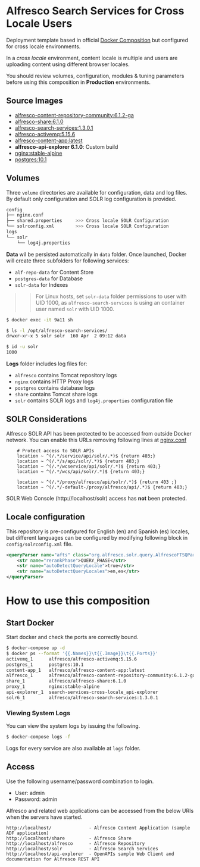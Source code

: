 # Alfresco Search Services for Cross Locale Users

Deployment template based in official [Docker Composition](https://github.com/Alfresco/acs-community-deployment/tree/master/docker-compose) but configured for cross locale environments.

In a *cross locale* environment, content locale is multiple and users are uploading content using different browser locales.

You should review volumes, configuration, modules & tuning parameters before using this composition in **Production** environments.

## Source Images

* [alfresco-content-repository-community:6.1.2-ga](https://hub.docker.com/r/alfresco/alfresco-content-repository-community)
* [alfresco-share:6.1.0](https://hub.docker.com/r/alfresco/alfresco-share)
* [alfresco-search-services:1.3.0.1](https://hub.docker.com/r/alfresco/alfresco-search-services)
* [alfresco-activemq:5.15.6](https://hub.docker.com/r/alfresco/alfresco-activemq)
* [alfresco-content-app:latest](https://hub.docker.com/r/alfresco/alfresco-content-app/)
* **alfresco-api-explorer 6.1.0**: Custom build
* [nginx:stable-alpine](https://hub.docker.com/_/nginx)
* [postgres:10.1](https://hub.docker.com/_/postgres)

## Volumes

Three `volume` directories are available for configuration, data and log files.
By default only configuration and SOLR log configuration is provided.

```bash
config
├── nginx.conf
├── shared.properties     >>> Cross locale SOLR Configuration
└── solrconfig.xml        >>> Cross locale SOLR Configuration
logs
└── solr
    └── log4j.properties
```

**Data** wil be persisted automatically in `data` folder. Once launched, Docker will create three subfolders for following services:

* `alf-repo-data` for Content Store
* `postgres-data` for Database
* `solr-data` for Indexes

>> For Linux hosts, set `solr-data` folder permissions to user with UID 1000, as `alfresco-search-services` is using an container user named `solr` with UID 1000.

```bash
$ docker exec -it 9a11 sh

$ ls -l /opt/alfresco-search-services/
drwxr-xr-x 5 solr solr  160 Apr  2 09:12 data

$ id -u solr
1000
```

**Logs** folder includes log files for:

* `alfresco` contains Tomcat repository logs
* `nginx` contains HTTP Proxy logs
* `postgres` contains database logs
* `share` contains Tomcat share logs
* `solr` contains SOLR logs and `log4j.properties` configuration file

## SOLR Considerations

Alfresco SOLR API has been protected to be accessed from outside Docker network. You can enable this URLs removing following lines at [nginx.conf](https://github.com/keensoft/docker-alfresco/blob/master/volumes/config/nginx.conf)

```
    # Protect access to SOLR APIs
    location ~ ^(/.*/service/api/solr/.*)$ {return 403;}
    location ~ ^(/.*/s/api/solr/.*)$ {return 403;}
    location ~ ^(/.*/wcservice/api/solr/.*)$ {return 403;}
    location ~ ^(/.*/wcs/api/solr/.*)$ {return 403;}

    location ~ ^(/.*/proxy/alfresco/api/solr/.*)$ {return 403 ;}
    location ~ ^(/.*/-default-/proxy/alfresco/api/.*)$ {return 403;}  
```

SOLR Web Console (http://localhost/solr) access has **not** been protected.

## Locale configuration

This repository is pre-configured for English (en) and Spanish (es) locales, but different languages can be configured by modifying following block in `config/solrconfig.xml` file.

```xml
<queryParser name="afts" class="org.alfresco.solr.query.AlfrescoFTSQParserPlugin">
    <str name="rerankPhase">QUERY_PHASE</str>
    <str name="autoDetectQueryLocale">true</str>
    <str name="autoDetectQueryLocales">en,es</str>
</queryParser>
```

# How to use this composition

## Start Docker

Start docker and check the ports are correctly bound.

```bash
$ docker-compose up -d
$ docker ps --format '{{.Names}}\t{{.Image}}\t{{.Ports}}'
activemq_1      alfresco/alfresco-activemq:5.15.6                       0.0.0.0:5672->5672/tcp, 0.0.0.0:8161->8161/tcp, 0.0.0.0:61613->61613/tcp, 0.0.0.0:61616->61616/tcp
postgres_1      postgres:10.1                                           0.0.0.0:5432->5432/tcp
content-app_1   alfresco/alfresco-content-app:latest                    0.0.0.0:8084->80/tcp
alfresco_1      alfresco/alfresco-content-repository-community:6.1.2-ga 0.0.0.0:8082->8080/tcp
share_1         alfresco/alfresco-share:6.1.0                           8000/tcp, 0.0.0.0:8080->8080/tcp
proxy_1         nginx:stable-alpine                                     0.0.0.0:80->80/tcp
api-explorer_1  search-services-cross-locale_api-explorer               0.0.0.0:8085->8080/tcp
solr6_1         alfresco/alfresco-search-services:1.3.0.1               0.0.0.0:8083->8983/tcp
```

### Viewing System Logs

You can view the system logs by issuing the following.

```bash
$ docker-compose logs -f
```

Logs for every service are also available at `logs` folder.

## Access

Use the following username/password combination to login.

 - User: admin
 - Password: admin

Alfresco and related web applications can be accessed from the below URIs when the servers have started.

```
http://localhost/              - Alfresco Content Application (sample ADF application)
http://localhost/share         - Alfresco Share
http://localhost/alfresco      - Alfresco Repository
http://localhost/solr          - Alfresco Search Services
http://localhost/api-explorer  - OpenAPIs sample Web Client and documentation for Alfresco REST API
```
